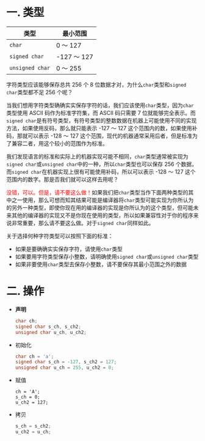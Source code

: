 # 一. 类型

| 类型            | 最小范围    |
| --------------- | ----------- |
| `char`          | 0 ～ 127    |
| `signed char`   | -127 ～ 127 |
| `unsigned char` | 0 ～ 255    |

字符类型应该能够保存总共 256 个 8 位数据才对，为什么`char`类型和`signed char`类型都不足 256 个呢？

当我们想用字符类型确确实实保存字符的话，我们应该使用`char`类型，因为`char`类型使用 ASCII 码作为标准字符集，而 ASCII 码只需要 7 位就能够完全表示。而`signed char`是有符号类型，有符号类型的整数数据在机器上可能使用不同的实现方法，如果使用反码，那么就只能表示 -127 ～ 127 这个范围内的数，如果使用补码，那就可以表示 -128 ～ 127 这个范围，现代的机器通常采用后者，但是标准为了兼容二者，用这个较小的范围作为标准。

我们发现语言的标准和实际上的机器实现可能不相同，`char`类型通常被实现为`signed char`或`unsigned char`中的一种，所以`char`类型也可以保存 256 个数据，而`signed char`在机器实现上很有可能使用补码，所以可以表示 -128 ～ 127 这个范围内的数字。那是否我们就可以这样去用呢？

<font color=red>没错，可以。但是，请不要这么做！</font>如果我们把`char`类型当作下面两种类型的其中之一使用，那么可想而知其结果可能是编译器将`char`类型可能实现为你所认为的另外一种类型，即使你现在用的编译器的实现是你所认为的这个类型，但可能未来其他的编译器的实现又不是你现在使用的类型，所以如果兼容性对于你的程序来说非常重要，那么请不要这么做。对于`signed char`同样如此。

关于选择何种字符类型可以按照下面的标准：

- 如果是要确确实实保存字符，请使用`char`类型
- 如果要用字符类型保存小整数，请明确使用`signed char`或`unsigned char`类型
- 如果非要使用`char`类型去保存小整数，请不要保存其最小范围之外的数据



# 二. 操作

- **声明**

  ```c
  char ch;
  signed char s_ch, s_ch2;
  unsigned char u_ch, u_ch2;
  ```

- 初始化

  ```c
  char ch = 'a';
  signed char s_ch = -127, s_ch2 = 127;
  unsigned char u_ch = 255, u_ch2 = 0;
  ```

- 赋值

  ```
  ch = 'A';
  s_ch = 0;
  u_ch2 = 127;
  ```

- 拷贝

  ```c
  s_ch = s_ch2;
  u_ch2 = u_ch;
  ```


